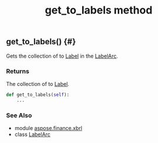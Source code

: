 ﻿---
title: get_to_labels method
second_title: Aspose.Finance for Python via .NET API References
description: 
type: docs
weight: 30
url: /python-net/aspose.finance.xbrl/labelarc/get_to_labels/
is_root: false
---

## get_to_labels() {#}

Gets the collection of to [Label](/finance/python-net/aspose.finance.xbrl/label) in the [LabelArc](/finance/python-net/aspose.finance.xbrl/labelarc).

### Returns 


The collection of to [Label](/finance/python-net/aspose.finance.xbrl/label).


```python
def get_to_labels(self):
    ...
```





### See Also
* module [aspose.finance.xbrl](../../)
* class [LabelArc](/finance/python-net/aspose.finance.xbrl/labelarc)
